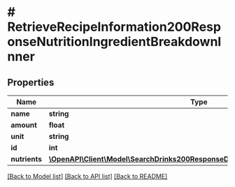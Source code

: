 # # RetrieveRecipeInformation200ResponseNutritionIngredientBreakdownInner

## Properties

Name | Type | Description | Notes
------------ | ------------- | ------------- | -------------
**name** | **string** |  | [optional]
**amount** | **float** |  | [optional]
**unit** | **string** |  | [optional]
**id** | **int** |  | [optional]
**nutrients** | [**\OpenAPI\Client\Model\SearchDrinks200ResponseDrinksInnerNutritionNutrientsInner[]**](SearchDrinks200ResponseDrinksInnerNutritionNutrientsInner.md) |  | [optional]

[[Back to Model list]](../../README.md#models) [[Back to API list]](../../README.md#endpoints) [[Back to README]](../../README.md)
